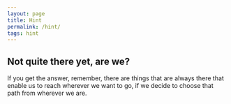 ```yaml
---
layout: page
title: Hint
permalink: /hint/
tags: hint
---
```


## Not quite there yet, are we?

If you get the answer, remember, there are things that are always there that enable us to reach wherever we want to go, if we decide to choose that path from wherever we are. 
